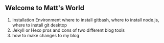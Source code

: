 ## Welcome to Matt's World

1. Installation Environment
where to install gitbash, where to install node.js, where to install git desktop
2. JekyII or Hexo
pros and cons of two different blog tools
3. how to make changes to my blog
